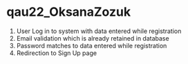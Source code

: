 # qau22_OksanaZozuk
1. User Log in to system with data entered while registration
2. Email validation which is already retained in database
3. Password matches to data entered while registration
4. Redirection to Sign Up page
